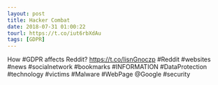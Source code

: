```yaml
---
layout: post
title: Hacker Combat
date: 2018-07-31 01:00:22
tourl: https://t.co/iut6rbXdAu
tags: [GDPR]
---
```

How #GDPR affects Reddit?
https://t.co/IisnGnoczp
#Reddit #websites #news #socialnetwork #bookmarks #INFORMATION #DataProtection #technology #victims #Malware #WebPage @Google #security
